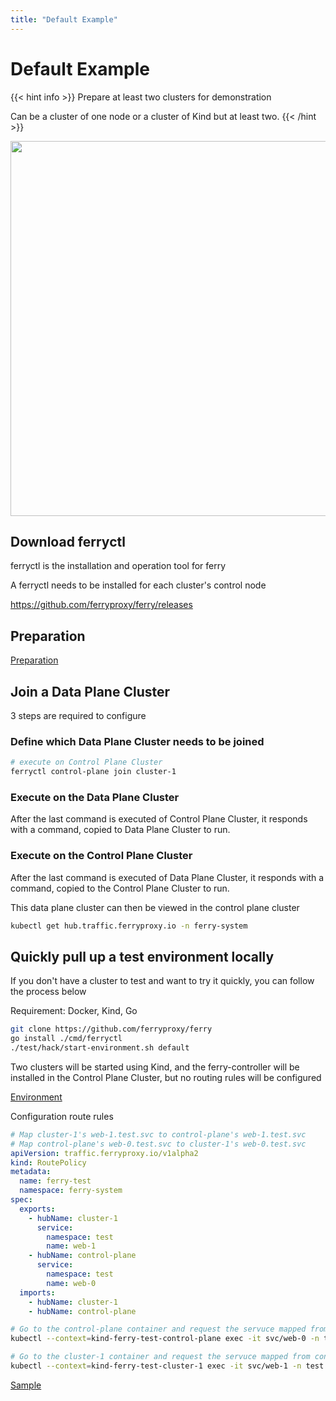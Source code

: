 ```yaml
---
title: "Default Example"
---
```


# Default Example

{{< hint info >}}
Prepare at least two clusters for demonstration 

Can be a cluster of one node or a cluster of Kind but at least two.
{{< /hint >}}

<img src="/images/cloud-to-cloud.png" width="600">

## Download ferryctl

ferryctl is the installation and operation tool for ferry 

A ferryctl needs to be installed for each cluster's control node 

https://github.com/ferryproxy/ferry/releases

## Preparation

[Preparation](/docs/user/preparation)

## Join a Data Plane Cluster

3 steps are required to configure

### Define which Data Plane Cluster needs to be joined

``` bash
# execute on Control Plane Cluster
ferryctl control-plane join cluster-1
```

### Execute on the Data Plane Cluster

After the last command is executed of Control Plane Cluster, it responds with a command, copied to Data Plane Cluster to run.

### Execute on the Control Plane Cluster

After the last command is executed of Data Plane Cluster, it responds with a command, copied to the Control Plane Cluster to run.

This data plane cluster can then be viewed in the control plane cluster

``` bash
kubectl get hub.traffic.ferryproxy.io -n ferry-system
```

## Quickly pull up a test environment locally

If you don't have a cluster to test and want to try it quickly, you can follow the process below

Requirement: Docker, Kind, Go

``` bash
git clone https://github.com/ferryproxy/ferry
go install ./cmd/ferryctl
./test/hack/start-environment.sh default
```

Two clusters will be started using Kind, and the ferry-controller will be installed in the Control Plane Cluster, but no routing rules will be configured

[Environment](https://github.com/ferryproxy/ferry/blob/main/test/environments/default/)

Configuration route rules

``` yaml
# Map cluster-1's web-1.test.svc to control-plane's web-1.test.svc
# Map control-plane's web-0.test.svc to cluster-1's web-0.test.svc
apiVersion: traffic.ferryproxy.io/v1alpha2
kind: RoutePolicy
metadata:
  name: ferry-test
  namespace: ferry-system
spec:
  exports:
    - hubName: cluster-1
      service:
        namespace: test
        name: web-1
    - hubName: control-plane
      service:
        namespace: test
        name: web-0
  imports:
    - hubName: cluster-1
    - hubName: control-plane
```

``` bash
# Go to the control-plane container and request the servuce mapped from cluster-1
kubectl --context=kind-ferry-test-control-plane exec -it svc/web-0 -n test -- wget -O - web-1
```

``` bash
# Go to the cluster-1 container and request the servuce mapped from control-plane
kubectl --context=kind-ferry-test-cluster-1 exec -it svc/web-1 -n test -- wget -O - web-0
```

[Sample](https://github.com/ferryproxy/ferry/blob/main/test/test/test-in-both.sh)
